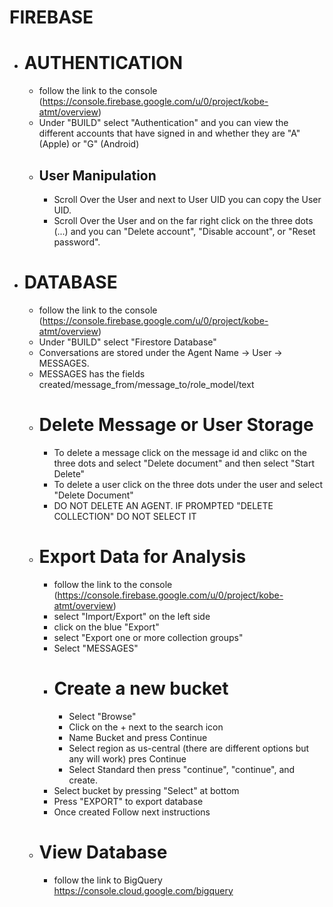 # FIREBASE

- # AUTHENTICATION
  - follow the link to the console (https://console.firebase.google.com/u/0/project/kobe-atmt/overview)
  - Under "BUILD" select "Authentication" and you can view the different accounts that have signed in and whether they are "A" (Apple) or "G" (Android)
  - ## User Manipulation
    - Scroll Over the User and next to User UID you can copy the User UID.   
    - Scroll Over the User and on the far right click on the three dots (...) and you can "Delete account", "Disable account", or "Reset password".
- # DATABASE 
  - follow the link to the console (https://console.firebase.google.com/u/0/project/kobe-atmt/overview)
  - Under "BUILD" select "Firestore Database"
  - Conversations are stored under the Agent Name -> User -> MESSAGES.  
  - MESSAGES has the fields created/message_from/message_to/role_model/text
  -  # Delete Message or User Storage
      - To delete a message click on the message id and clikc on the three dots and select "Delete document" and then select "Start Delete"
      - To delete a user click on the three dots under the user and select "Delete Document"
      - DO NOT DELETE AN AGENT.  IF PROMPTED "DELETE COLLECTION" DO NOT SELECT IT
   - # Export Data for Analysis
      - follow the link to the console (https://console.firebase.google.com/u/0/project/kobe-atmt/overview)
      - select "Import/Export" on the left side
      - click on the blue "Export"
      - select "Export one or more collection groups"
      - Select "MESSAGES"
      - # Create a new bucket
        - Select "Browse"
        - Click on the + next to the search icon
        - Name Bucket and press Continue
        - Select region as us-central (there are different options but any will work) pres Continue
        - Select Standard then press "continue", "continue", and create.
      - Select bucket by pressing "Select" at bottom 
      - Press "EXPORT" to export database 
      - Once created Follow next instructions
    - # View Database
      - follow the link to BigQuery https://console.cloud.google.com/bigquery  

